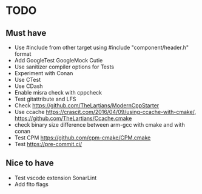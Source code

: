 # TODO

## Must have

- Use #include from other target using #include "component/header.h" format
- Add GoogleTest GoogleMock Cutie
- Use sanitizer compiler options for Tests
- Experiment with Conan
- Use CTest
- Use CDash
- Enable misra check with cppcheck
- Test gitattribute and LFS
- Check <https://github.com/TheLartians/ModernCppStarter>
- Use ccache <https://crascit.com/2016/04/09/using-ccache-with-cmake/>, <https://github.com/TheLartians/Ccache.cmake>
- check binary size difference between arm-gcc with cmake and with conan
- Test CPM <https://github.com/cpm-cmake/CPM.cmake>
- Test <https://pre-commit.ci/>

## Nice to have

- Test vscode extension SonarLint
- Add flto flags
